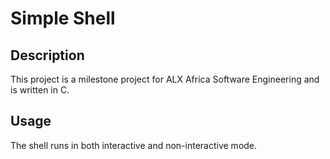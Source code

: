 # Simple Shell

## Description
This project is a milestone project for ALX Africa Software Engineering and is written in C.

## Usage
The shell runs in both interactive and non-interactive mode.
